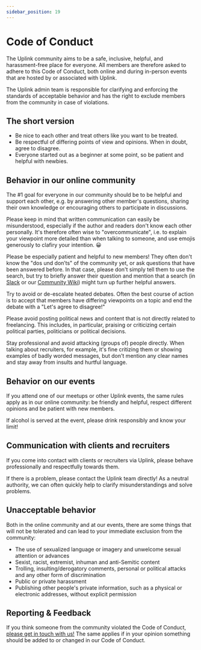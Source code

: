 ```yaml
---
sidebar_position: 19
---
```


# Code of Conduct

The Uplink community aims to be a safe, inclusive, helpful, and harassment-free place for everyone. All members are therefore asked to adhere to this Code of Conduct, both online and during in-person events that are hosted by or associated with Uplink.

The Uplink admin team is responsible for clarifying and enforcing the standards of acceptable behavior and has the right to exclude members from the community in case of violations.

## The short version

* Be nice to each other and treat others like you want to be treated.
* Be respectful of differing points of view and opinions. When in doubt, agree to disagree.
* Everyone started out as a beginner at some point, so be patient and helpful with newbies.

## Behavior in our online community

The #1 goal for everyone in our community should be to be helpful and support each other, e.g. by answering other member's questions, sharing their own knowledge or encouraging others to participate in discussions.

Please keep in mind that written communication can easily be misunderstood, especially if the author and readers don't know each other personally. It's therefore often wise to "overcommunicate", i.e. to explain your viewpoint more detailed than when talking to someone, and use emojis generously to clafiry your intention. 😀

Please be especially patient and helpful to new members! They often don't know the "dos und don’ts" of the community yet, or ask questions that have been answered before. In that case, please don't simply tell them to use the search, but try to briefly answer their question and mention that a search (in [Slack](community-slack.md) or our [Community Wiki](community-wiki.md)) might turn up further helpful answers.

Try to avoid or de-escalate heated debates. Often the best course of action is to accept that members have differing viewpoints on a topic and end the debate with a "Let's agree to disagree!"

Please avoid posting political news and content that is not directly related to freelancing. This includes, in particular, praising or criticizing certain political parties, politicians or political decisions.

Stay professional and avoid attacking (groups of) people directly. When talking about recruiters, for example, it's fine critizing them or showing examples of badly worded messages, but don't mention any clear names and stay away from insults and hurtful language.

## Behavior on our events

If you attend one of our meetups or other Uplink events, the same rules apply as in our online community: be friendly and helpful, respect different opinions and be patient with new members.

If alcohol is served at the event, please drink responsibly and know your limit!

## Communication with clients and recruiters

If you come into contact with clients or recruiters via Uplink, please behave professionally and respectfully towards them.

If there is a problem, please contact the Uplink team directly! As a neutral authority, we can often quickly help to clarify misunderstandings and solve problems.

## Unacceptable behavior

Both in the online community and at our events, there are some things that will not be tolerated and can lead to your immediate exclusion from the community:

* The use of sexualized language or imagery and unwelcome sexual attention or advances
* Sexist, racist, extremist, inhuman and anti-Semitic content
* Trolling, insulting/derogatory comments, personal or political attacks and any other form of discrimination
* Public or private harassment
* Publishing other people's private information, such as a physical or electronic addresses, without explicit permission

## Reporting & Feedback

If you think someone from the community violated the Code of Conduct, [please get in touch with us!](mailto:hello@uplink.tech) The same applies if in your opinion something should be added to or changed in our Code of Conduct.
